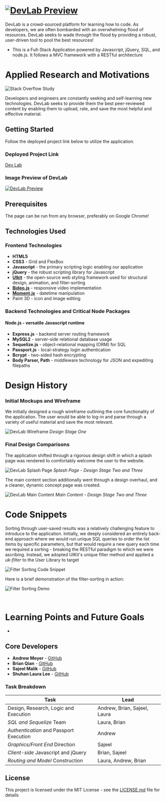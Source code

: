 # [![DevLab Preview](./public/assets/images/Title.PNG "DevLab")](devlab.herokuapp.com)


DevLab is a crowd-sourced platform for learning how to code. As developers, we are often bombarded with an overwhelming flood of resources. DevLab seeks to wade through the flood by providing a robust, user-driven tool to pool the best resources!

* This is a Full-Stack Application powered by Javascript, jQuery, SQL, and node.js. It follows a MVC framework with a RESTful architecture 

# Applied Research and Motivations

![Stack Overflow Study](./public/assets/images/DLresearch.PNG "Stack Overflow Study")

Developers and engineers are constantly seeking and self-learning new technologies. DevLab seeks to provide them the best peer-reviewed content by enabling them to upload, rate, and save the most helpful and effective material.


## Getting Started

Follow the deployed project link below to utilize the application.

### Deployed Project Link
<!-- make a link to the deployed site -->
 
[Dev Lab](devlab.herokuapp.com)


### Image Preview of DevLab
<!-- take a picture of the image and add it into the readme  -->
[![DevLab Preview](./public/assets/images/DLsplash.PNG "DevLab")](devlab.herokuapp.com)

## Prerequisites

The page can be run from any browser, preferably on Google Chrome!

## Technologies Used

### Frontend Technologies
* **HTML5**
* **CSS3** - Grid and FlexBox
* **Javascript** - the primary scripting logic enabling our application
* **jQuery** - the robust scripting library for Javascript
* [**UIkit**](https://getuikit.com/) - the open-source web styling framework used for structural design, animation, and filter-sorting
* [**Bideo.js**](https://github.com/rishabhp/bideo.js?utm_source=hashnode.com) - responsive video implementation
* [**Moment.js**](momentjs.com) - datetime manipulation
* Paint 3D - icon and image editing

### Backend Technologies and Critical Node Packages

#### Node.js - versatile Javascript runtime 
* **Express.js** - backend server routing framework
* **MySQL2** - server-side relational database usage
* **Sequelize.js** - object-relational mapping (ORM) for SQL
* **Passport.js** - local-strategy login authentication
* **Bcrypt** - two-sided hash encrypting
* **Body Parser, Path** - middleware technology for JSON and expediting filepaths

# Design History 

### Initial Mockups and Wireframe

We initially designed a rough wireframe outlining the core functionality of the application. The user would be able to log-in and parse through a variety of useful material and save the most relevant.

![DevLab Wireframe](./public/assets/images/DLwireframe.PNG "Mockup")
*Design Stage One*

### Final Design Comparisons

The application shifted through a rigorous design shift in which a splash page was rendered to comfortably welcome the user to the website.

![DevLab Splash Page](./public/assets/images/splashComparison.PNG "Mockup")
*Splash Page - Design Stage Two and Three*

The main content section additionally went through a design overhaul, and a cleaner, dynamic concept page was created.

![DevLab Main Content](./public/assets/images/conceptsComparison.PNG "Mockup")
*Main Content - Design Stage Two and Three*

# Code Snippets
<!-- put snippets of code inside ``` ``` so it will look like code -->
<!-- if you want to put blockquotes use a > -->

Sorting through user-saved results was a relatively challenging feature to introduce to the application. Initially, we deeply considered an entirely back-end approach where we would run unique SQL queries to order the list items by specific parameters, but that would require a new query each time we required a sorting - breaking the RESTful paradigm to which we were ascribing. Instead, we adopted UIKit's unique filter method and applied a *uk-filter* to the User Library to target 

![Filter Sorting Code Snippet](./public/assets/images/filtersorting.PNG "UIKit Filter-Sorting")

Here is a brief demonstration of the filter-sorting in action:

![Filter Sorting Demo](./public/assets/images/DLpreviewfilter.gif "Demo")



```


```


# Learning Points and Future Goals
<!-- Learning points where you would write what you thought was helpful -->
* 

## Core Developers

* **Andrew Meyer** - [GitHub](https://github.com/andypants152)
* **Brian Qian** - [GitHub](https://github.com/brianq0)
* **Sajeel Malik** - [GitHub](https://github.com/sajeelmalik)
* **Shuhan Laura Lee** - [GitHub](https://github.com/lalatw)

### Task Breakdown

| Task                                                                     | Lead                        |
|--------------------------------------------------------------------------|-----------------------------|
| Design, Research, Logic and Execution                                    | Andrew, Brian, Sajeel, Laura |
| *SQL and Sequelize*  Team                                                 | Laura, Brian                |
| *Authentication* and Passport Execution                                         | Andrew                      |
| *Graphics/Front End* Direction                                             | Sajeel                       |
| *Client-side* Javascript and jQuery                                         | Brian, Sajeel                      |
| *Routing and Model* Construction                                             | Laura, Andrew, Brian                |

## License

This project is licensed under the MIT License - see the [LICENSE.md](LICENSE.md) file for details